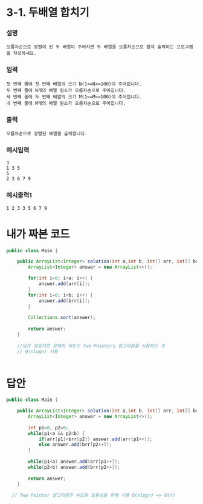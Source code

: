 # 3-1. 두배열 합치기
### 설명
    오름차순으로 정렬이 된 두 배열이 주어지면 두 배열을 오름차순으로 합쳐 출력하는 프로그램을 작성하세요.

### 입력
    첫 번째 줄에 첫 번째 배열의 크기 N(1<=N<=100)이 주어집니다.
    두 번째 줄에 N개의 배열 원소가 오름차순으로 주어집니다.
    세 번째 줄에 두 번째 배열의 크기 M(1<=M<=100)이 주어집니다.
    네 번째 줄에 M개의 배열 원소가 오름차순으로 주어집니다.

### 출력
    오름차순으로 정렬된 배열을 출력합니다.

### 예시입력
```
3
1 3 5
5
2 3 6 7 9
```
### 예시출력1
```
1 2 3 3 5 6 7 9
```

# 내가 짜본 코드
```java
public class Main {

	public ArrayList<Integer> solution(int a,int b, int[] arr, int[] brr) {
		ArrayList<Integer> answer = new ArrayList<>();

		for(int i=0; i<a; i++) {
			answer.add(arr[i]);
		}
		for(int i=0; i<b; i++) {
			answer.add(brr[i]);
		}
		
		Collections.sort(answer);
		
		return answer;
	}
  
	//답은 맞았지만 문제의 의도는 Two Pointers 알고리즘을 사용하는 것
  	// O(nlogn) 사용
  
```
# 답안
```java
public class Main {

	public ArrayList<Integer> solution(int a,int b, int[] arr, int[] brr) {
		ArrayList<Integer> answer = new ArrayList<>();
		
		int p1=0, p2=0;
		while(p1<a && p2<b) {
			if(arr[p1]<brr[p2]) answer.add(arr[p1++]);
			else answer.add(brr[p2++]);
		}
		
		while(p1<a) answer.add(arr[p1++]);
		while(p2<b) answer.add(brr[p2++]);
		
		return answer;
	}
  
  // Two Pointer 알고리즘은 속도와 효율성을 위해 사용 O(nlogn) => O(n)
  ```
